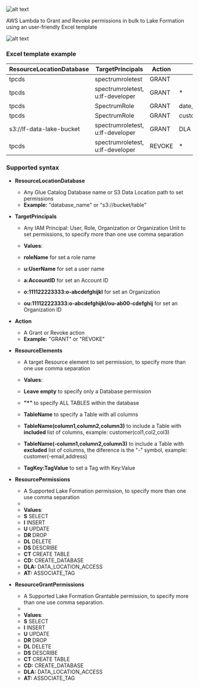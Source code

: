 ![alt text](https://i.ibb.co/bF3Ts2F/excel-to-lf-logo.png)

 AWS Lambda to Grant and Revoke permissions in bulk to Lake Formation using an user-friendly Excel template

![alt text](https://i.ibb.co/xXgGv2Q/excel-to-lf-process.png")

### Excel template example

| ResourceLocationDatabase | TargetPrincipals | Action | ResourceElements | ResourcePermissions	| ResourceGrantPermissions |
| --- | --- | --- | --- | --- | --- |
|tpcds	|spectrumroletest	|GRANT|		|CT,A,DR| |	
|tpcds	|spectrumroletest, u:lf-developer	|GRANT|	*	|S,I,U,DR|S,I,U,DR|
|tpcds	|SpectrumRole|	GRANT	|date_dim,time_dim,ship_mode|	*	| |
|tpcds	|SpectrumRole|	GRANT	|customer(c_first_name,c_last_name,c_email_address)|	S	| |
|s3://lf-data-lake-bucket|spectrumroletest, u:lf-developer	|GRANT	|	DLA	| |
|tpcds	|spectrumroletest, u:lf-developer	|REVOKE|	*	|S,I,U,DR	|S,I,U,DR |

### Supported syntax

* **ResourceLocationDatabase** 
  * Any Glue Catalog Database name or S3 Data Location path to set permissions
  * **Example:** "database_name" or "s3://bucket/table"

* **TargetPrincipals**
  * Any IAM Principal: User, Role, Organization or Organization Unit to set permissions, to specify more than one use comma separation
 
  * **Values**:
  * **roleName** for set a role name
  * **u:UserName** for set a user name
  * **a:AccountID** for set an Account ID
  * **o:111122223333:o-abcdefghijkl** for set an Organization
  * **ou:111122223333:o-abcdefghijkl/ou-ab00-cdefghij** for set an Organization ID
 
* **Action**
  * A Grant or Revoke action
  * **Example:** "GRANT" or "REVOKE"
  
* **ResourceElements**
  * A target Resource element to set permission, to specify more than one use comma separation

  * **Values**:
  * **Leave empty** to specify only a Database permission
  * **"*"** to specify ALL TABLES within the database
  * **TableName** to specify a Table with all columns
  * **TableName(column1,column2,column3)** to include a Table with **included** list of columns, example: customer(col1,col2,col3)
  * **TableName(-column1,column2,column3)** to include a Table with **excluded** list of columns, the diference is the "-" symbol, example: customer(-email,address)
  * **TagKey:TagValue** to set a Tag with Key:Value

* **ResourcePermissions**

  * A Supported Lake Formation permission, to specify more than one use comma separation
  * 
  * **Values**:
  * **S** SELECT
  * **I** INSERT
  * **U** UPDATE
  * **DR** DROP
  * **DL** DELETE
  * **DS** DESCRIBE
  * **CT** CREATE TABLE
  * **CD:** CREATE_DATABASE
  * **DLA:** DATA_LOCATION_ACCESS
  * **AT:** ASSOCIATE_TAG

* **ResourceGrantPermissions**

  * A Supported Lake Formation Grantable permission, to specify more than one use comma separation.
  * 
  * **Values**:
  * **S** SELECT
  * **I** INSERT
  * **U** UPDATE
  * **DR** DROP
  * **DL** DELETE
  * **DS** DESCRIBE
  * **CT** CREATE TABLE
  * **CD:** CREATE_DATABASE
  * **DLA:** DATA_LOCATION_ACCESS
  * **AT:** ASSOCIATE_TAG















